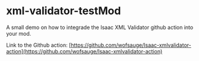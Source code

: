 # xml-validator-testMod

A small demo on how to integrade the Isaac XML Validator github action into your mod.

Link to the Github action: [https://github.com/wofsauge/Isaac-xmlvalidator-action](https://github.com/wofsauge/Isaac-xmlvalidator-action)
